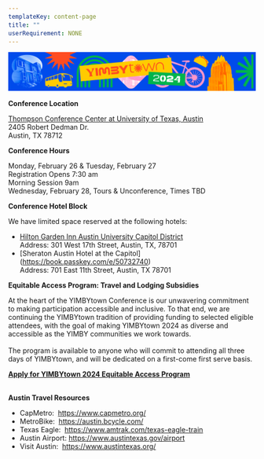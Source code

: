 ```yaml
---
templateKey: content-page
title: ""
userRequirement: NONE
---
```

![](ytown_banner.webp)

**Conference Location**

[Thompson Conference Center at University of Texas, Austin](https://thompsoncenter.utexas.edu/)\
2405 Robert Dedman Dr.\
Austin, TX 78712

**Conference Hours**

Monday, February 26 & Tuesday, February 27\
Registration Opens 7:30 am\
Morning Session 9am\
Wednesday, February 28, Tours & Unconference, Times TBD

**Conference Hotel Block** 

We have limited space reserved at the following hotels:

* [Hilton Garden Inn Austin University Capitol District](https://www.hilton.com/en/attend-my-event/yimbytown2024atthehiltongardeninn/)\
  Address: 301 West 17th Street, Austin, TX, 78701
* [Sheraton Austin Hotel at the Capitol]
  (https://book.passkey.com/e/50732740)\
  Address: 701 East 11th Street, Austin, TX 78701

**Equitable Access Program: Travel and Lodging Subsidies**

At the heart of the YIMBYtown Conference is our unwavering commitment to making participation accessible and inclusive. To that end, we are continuing the YIMBYtown tradition of providing funding to selected eligible attendees, with the goal of making YIMBYtown 2024 as diverse and accessible as the YIMBY communities we work towards. \
\
The program is available to anyone who will commit to attending all three days of YIMBYtown, and will be dedicated on a first-come first serve basis.

**[Apply for YIMBYtown 2024 Equitable Access Program](https://forms.gle/b459SRZ4b35Q7xx26)**


\
**Austin Travel Resources** 

* CapMetro:  <https://www.capmetro.org/>
* MetroBike:  <https://austin.bcycle.com/>
* Texas Eagle:  <https://www.amtrak.com/texas-eagle-train>
* Austin Airport: <https://www.austintexas.gov/airport>
* Visit Austin:  <https://www.austintexas.org/>